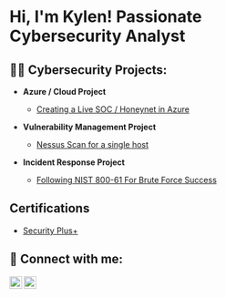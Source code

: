 <h1>Hi, I'm Kylen! Passionate Cybersecurity Analyst</h1>

<h2>👨‍💻 Cybersecurity Projects:</h2>

- <b>Azure / Cloud Project</b>
  - [Creating a Live SOC / Honeynet in Azure](https://github.com/KylenTSmith/Cloud-SOC)

- <b>Vulnerability Management Project</b>
  - [Nessus Scan for a single host](https://github.com/KylenTSmith/Vulnerability-management-Nessus-Scan)

- <b>Incident Response Project</b>
  - [Following NIST 800-61 For Brute Force Success](https://github.com/KylenTSmith/Incident-Response/blob/main/README.md)

<h2>Certifications</h2>

- [Security Plus+](https://www.credly.com/badges/a9afeb60-f436-495e-b8ac-8faf522591e4/public_url)

<h2> 🤳 Connect with me:</h2>


[<img align="left" alt="KylenSmith | LinkedIn" width="22px" src="https://cdn.jsdelivr.net/npm/simple-icons@v3/icons/linkedin.svg" />][linkedin]
[<img align="left" alt="KylenSmith | Instagram" width="22px" src="https://cdn.jsdelivr.net/npm/simple-icons@v3/icons/instagram.svg" />][instagram]

[instagram]: https://www.instagram.com/Thatmankp/
[linkedin]: https://linkedin.com/in/Kylensmith

